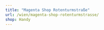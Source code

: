```yaml
---
title: "Magenta Shop Rotenturmstraße"
url: /wien/magenta-shop-rotenturmstrasse/
shop: Handy
---
```


